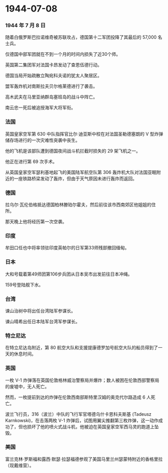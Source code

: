 # 1944-07-08

### 1944 年 7 月 8 日

随着白俄罗斯巴拉诺维奇被苏联攻占，德国第十二军团投降了其最后的 57,000
名士兵。

仅德国中部军团就在不到一个月的时间内损失了近30个师。

英国第二集团军对法国卡昂发动了查恩伍德行动。

德国当局开始疏散立陶宛科夫诺的犹太人聚居区。

盟军轰炸机对南斯拉夫贝尔格莱德进行了袭击。

高木武夫在马里亚纳群岛塞班岛的战斗中阵亡。

南云忠一死后被追授海军大将军衔。

### 法国

英国皇家空军第 630 中队指挥官比尔·迪亚斯中校在对法国圣勒德塞朗的 V
型炸弹储存场进行的一次灾难性突袭中丧生。

他的飞机是该部队遭到德国夜间战斗机拦截时损失的 29 架飞机之一。

他正在进行第 69 次手术。

从英国皇家空军瑟利基地起飞的美国陆军航空队第 306
轰炸机大队对法国亚眠附近的一座铁路桥梁发动了轰炸，但由于天气原因未进行轰炸而返回。

### 德国

拉乌尔·瓦伦伯格抵达德国柏林滕珀尔霍夫，然后前往该市西南郊区他姐姐的住所。

那天晚上他将经历第一次空袭。

### 印度

牟田口任也中将率领驻印度英帕尔的日军第33师残部撤回缅甸。

### 日本

大和号载着第49师团第106步兵团从日本吴市出发前往日本冲绳。

159号登陆舰下水。

### 台湾

谏山治树中将出任台湾陆军参谋长。

谏山晴希出任日本陆军台湾军参谋长。

### 特立尼达

在特立尼达岛附近，第 80
航空大队和支援提康德罗加号航空大队的船员得到了一天的休息时间。

### 英国

一枚 V-1
炸弹落在英国伦敦格林威治警察局并爆炸；数人被困在伦敦西部警察局的废墟中，无人死亡。

然而，一枚提前到达的炸弹在伦敦西南部斯特里汉姆的奥克代尔路造成 6
人死亡。

波兰飞行员，316（波兰）中队的飞行军官塔德乌什卡恩科夫斯基 (Tadeusz
Karnkowski)，在击落两枚 V-1
炸弹后，试图用翼尖推翻第三枚炸弹，这一动作成功了，但也损坏了他的喷火式战斗机，他被迫在英国皇家空军西马灵的跑道上坠毁。

### 美国

富兰克林·罗斯福和露西·默瑟·拉瑟福德参观了美国马里兰州瑟蒙特附近的香格里拉（现戴维营）。